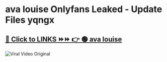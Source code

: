 
 # ava louise Onlyfans Leaked - Update Files yqngx

## <h2><a href="https://clipsfans.com/ava_louise&ref=git">🔗 Click to LINKS ⏩⏩ 👉 🟢 ava louise </a></h2>

<a href="https://clipsfans.com/ava_louise&ref=git" rel="nofollow" data-target="animated-image.originalLink"><img src="https://i.ibb.co.com/xMMVF88/686577567.gif" alt="Viral Video Original" style="max-width: 100%; display: inline-block;" data-target="animated-image.originalImage"></a>

